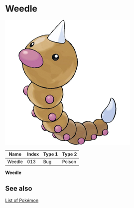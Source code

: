 # Weedle


![Weedle](images/013.png)

| **Name** | **Index** | **Type 1** | **Type 2** |
|----|----|----|----|
| Weedle | 013 | Bug | Poison  |

**Weedle** 

## See also

[List of Pokémon](../pokemon.md)
